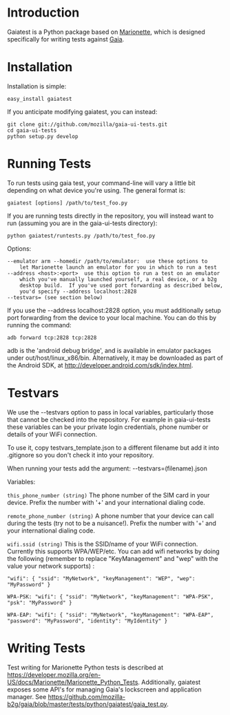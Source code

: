 
Introduction
============

Gaiatest is a Python package based on
[Marionette](https://developer.mozilla.org/en-US/docs/Marionette), which is
designed specifically for writing tests against
[Gaia](https://github.com/mozilla-b2g/gaia).

Installation
============

Installation is simple:

    easy_install gaiatest

If you anticipate modifying gaiatest, you can instead:

    git clone git://github.com/mozilla/gaia-ui-tests.git
    cd gaia-ui-tests
    python setup.py develop

Running Tests
=============

To run tests using gaia test, your command-line will vary a little bit
depending on what device you're using.  The general format is:

    gaiatest [options] /path/to/test_foo.py

If you are running tests directly in the repository, you will instead want to run (assuming you are in the gaia-ui-tests directory):

    python gaiatest/runtests.py /path/to/test_foo.py

Options:

    --emulator arm --homedir /path/to/emulator:  use these options to 
        let Marionette launch an emulator for you in which to run a test
    --address <host>:<port>  use this option to run a test on an emulator
        which you've manually launched yourself, a real device, or a b2g
        desktop build.  If you've used port forwarding as described below,
        you'd specify --address localhost:2828
    --testvars= (see section below)

If you use the --address localhost:2828 option, you must additionally setup
port forwarding from the device to your local machine.  You can do this by
running the command:

    adb forward tcp:2828 tcp:2828

adb is the 'android debug bridge', and is available in emulator packages under
out/host/linux_x86/bin.  Alternatively, it may be downloaded as part of the
Android SDK, at http://developer.android.com/sdk/index.html.

Testvars
========
We use the --testvars option to pass in local variables, particularly those that cannot be checked into the repository. For example in gaia-ui-tests these variables can be your private login credentials, phone number or details of your WiFi connection.

To use it, copy testvars_template.json to a different filename but add it into .gitignore so you don't check it into your repository.

When running your tests add the argument:
    --testvars=(filename).json

Variables:

`this_phone_number (string)` The phone number of the SIM card in your device. Prefix the number with '+' and your international dialing code.

`remote_phone_number (string)` A phone number that your device can call during the tests (try not to be a nuisance!). Prefix the number with '+' and your international dialing code.

`wifi.ssid (string)` This is the SSID/name of your WiFi connection. Currently this supports  WPA/WEP/etc. You can add wifi networks by doing the following (remember to replace "KeyManagement" and "wep" with the value your network supports) :

`
"wifi": {
    "ssid": "MyNetwork",
    "keyManagement": "WEP",
    "wep": "MyPassword"
}
`

` WPA-PSK:
"wifi": {
    "ssid": "MyNetwork",
    "keyManagement": "WPA-PSK",
    "psk": "MyPassword"
}
`

` WPA-EAP:
"wifi": {
    "ssid": "MyNetwork",
    "keyManagement": "WPA-EAP",
    "password": "MyPassword",
    "identity": "MyIdentity"
}
`

Writing Tests
=============

Test writing for Marionette Python tests is described at
https://developer.mozilla.org/en-US/docs/Marionette/Marionette_Python_Tests.
Additionally, gaiatest exposes some API's for managing Gaia's lockscreen
and application manager.  See https://github.com/mozilla-b2g/gaia/blob/master/tests/python/gaiatest/gaia_test.py.

